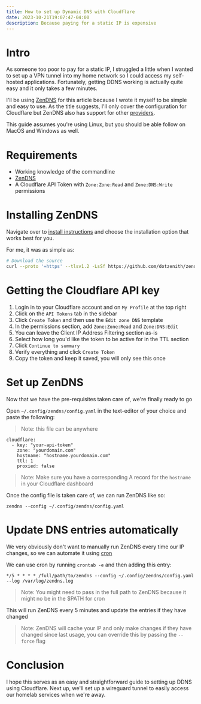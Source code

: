 ```yaml
---
title: How to set up Dynamic DNS with Cloudflare
date: 2023-10-21T19:07:47-04:00
description: Because paying for a static IP is expensive
---
```


# Intro 

As someone too poor to pay for a static IP, I struggled a little when I wanted to set up a VPN tunnel into my home network so I could access my self-hosted applications. Fortunately, getting DDNS working is actually quite easy and it only takes a few minutes. 

I'll be using [ZenDNS](https://github.com/dotzenith/ZenDNS) for this article because I wrote it myself to
be simple and easy to use.
As the title suggests, I'll only cover the configuration for Cloudflare but ZenDNS also has support for other [providers](https://github.com/dotzenith/ZenDNS?tab=readme-ov-file#-configuration).

This guide assumes you're using Linux, but you should be able follow on MacOS and Windows as well.

# Requirements

- Working knowledge of the commandline
- [ZenDNS](https://github.com/dotzenith/ZenDNS)
- A Cloudflare API Token with `Zone:Zone:Read` and `Zone:DNS:Write` permissions

# Installing ZenDNS

Navigate over to [install instructions](https://github.com/dotzenith/ZenDNS?tab=readme-ov-file#-installation) and choose the installation option that works best for you.

For me, it was as simple as:
```sh
# Download the source
curl --proto '=https' --tlsv1.2 -LsSf https://github.com/dotzenith/zendns/releases/latest/download/zendns-installer.sh | sh
```

# Getting the Cloudflare API key

1. Login in to your Cloudflare account and on `My Profile` at the top right
2. Click on the `API Tokens` tab in the sidebar
3. Click `Create Token` and then use the `Edit zone DNS` template
4. In the permissions section, add `Zone:Zone:Read` and `Zone:DNS:Edit`
5. You can leave the Client IP Address Filtering section as-is
6. Select how long you'd like the token to be active for in the TTL section
7. Click `Continue to summary`
8. Verify everything and click `Create Token`
9. Copy the token and keep it saved, you will only see this once

# Set up ZenDNS

Now that we have the pre-requisites taken care of, we're finally ready to go

Open `~/.config/zendns/config.yaml` in the text-editor of your choice and paste the following:
> Note: this file can be anywhere

```
cloudflare:
  - key: "your-api-token"
    zone: "yourdomain.com"
    hostname: "hostname.yourdomain.com"
    ttl: 1
    proxied: false
```
> Note: Make sure you have a corresponding A record for the `hostname` in your Cloudflare dashboard

Once the config file is taken care of, we can run ZenDNS like so:
```
zendns --config ~/.config/zendns/config.yaml
```

# Update DNS entries automatically

We very obviously don't want to manually run ZenDNS every time our IP changes, so we can automate it using [cron](https://en.wikipedia.org/wiki/Cron)

We can use cron by running `crontab -e` and then adding this entry:
```
*/5 * * * * /full/path/to/zendns --config ~/.config/zendns/config.yaml --log /var/log/zendns.log
```
> Note: You might need to pass in the full path to ZenDNS because it might no be in the $PATH for cron

This will run ZenDNS every 5 minutes and update the entries if they have changed

> Note: ZenDNS will cache your IP and only make changes if they have changed since last usage, you can override this by passing the `--force` flag

# Conclusion

I hope this serves as an easy and straightforward guide to setting up DDNS using Cloudflare. Next up, we'll set up a wireguard tunnel to easily access our homelab services when we're away.
